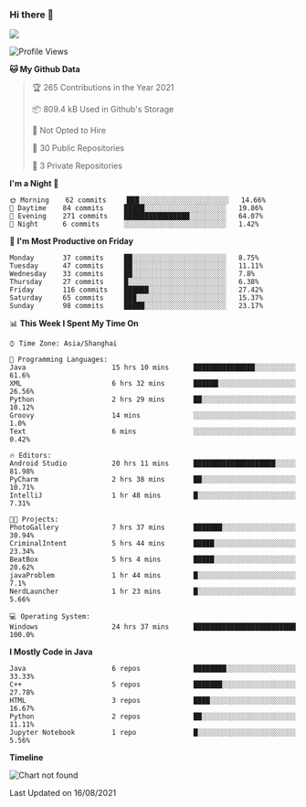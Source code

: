 ### Hi there 👋

<!--
**zhou-ning/zhou-ning** is a ✨ _special_ ✨ repository because its `README.md` (this file) appears on your GitHub profile.

Here are some ideas to get you started:

- 🔭 I’m currently working on ...
- 🌱 I’m currently learning ...
- 👯 I’m looking to collaborate on ...
- 🤔 I’m looking for help with ...
- 💬 Ask me about ...
- 📫 How to reach me: ...
- 😄 Pronouns: ...
- ⚡ Fun fact: ...
-->
![](https://github-readme-stats.vercel.app/api?username=zhou-ning)

<!--START_SECTION:waka-->
![Profile Views](http://img.shields.io/badge/Profile%20Views-1-blue)

**🐱 My Github Data** 

> 🏆 265 Contributions in the Year 2021
 > 
> 📦 809.4 kB Used in Github's Storage 
 > 
> 🚫 Not Opted to Hire
 > 
> 📜 30 Public Repositories 
 > 
> 🔑 3 Private Repositories  
 > 
**I'm a Night 🦉** 

```text
🌞 Morning    62 commits     ███░░░░░░░░░░░░░░░░░░░░░░   14.66% 
🌆 Daytime    84 commits     █████░░░░░░░░░░░░░░░░░░░░   19.86% 
🌃 Evening    271 commits    ████████████████░░░░░░░░░   64.07% 
🌙 Night      6 commits      ░░░░░░░░░░░░░░░░░░░░░░░░░   1.42%

```
📅 **I'm Most Productive on Friday** 

```text
Monday       37 commits     ██░░░░░░░░░░░░░░░░░░░░░░░   8.75% 
Tuesday      47 commits     ██░░░░░░░░░░░░░░░░░░░░░░░   11.11% 
Wednesday    33 commits     ██░░░░░░░░░░░░░░░░░░░░░░░   7.8% 
Thursday     27 commits     █░░░░░░░░░░░░░░░░░░░░░░░░   6.38% 
Friday       116 commits    ██████░░░░░░░░░░░░░░░░░░░   27.42% 
Saturday     65 commits     ███░░░░░░░░░░░░░░░░░░░░░░   15.37% 
Sunday       98 commits     █████░░░░░░░░░░░░░░░░░░░░   23.17%

```


📊 **This Week I Spent My Time On** 

```text
⌚︎ Time Zone: Asia/Shanghai

💬 Programming Languages: 
Java                     15 hrs 10 mins      ███████████████░░░░░░░░░░   61.6% 
XML                      6 hrs 32 mins       ██████░░░░░░░░░░░░░░░░░░░   26.56% 
Python                   2 hrs 29 mins       ██░░░░░░░░░░░░░░░░░░░░░░░   10.12% 
Groovy                   14 mins             ░░░░░░░░░░░░░░░░░░░░░░░░░   1.0% 
Text                     6 mins              ░░░░░░░░░░░░░░░░░░░░░░░░░   0.42%

🔥 Editors: 
Android Studio           20 hrs 11 mins      ████████████████████░░░░░   81.98% 
PyCharm                  2 hrs 38 mins       ██░░░░░░░░░░░░░░░░░░░░░░░   10.71% 
IntelliJ                 1 hr 48 mins        █░░░░░░░░░░░░░░░░░░░░░░░░   7.31%

🐱‍💻 Projects: 
PhotoGallery             7 hrs 37 mins       ███████░░░░░░░░░░░░░░░░░░   30.94% 
CriminalIntent           5 hrs 44 mins       █████░░░░░░░░░░░░░░░░░░░░   23.34% 
BeatBox                  5 hrs 4 mins        █████░░░░░░░░░░░░░░░░░░░░   20.62% 
javaProblem              1 hr 44 mins        █░░░░░░░░░░░░░░░░░░░░░░░░   7.1% 
NerdLauncher             1 hr 23 mins        █░░░░░░░░░░░░░░░░░░░░░░░░   5.66%

💻 Operating System: 
Windows                  24 hrs 37 mins      █████████████████████████   100.0%

```

**I Mostly Code in Java** 

```text
Java                     6 repos             ████████░░░░░░░░░░░░░░░░░   33.33% 
C++                      5 repos             ███████░░░░░░░░░░░░░░░░░░   27.78% 
HTML                     3 repos             ████░░░░░░░░░░░░░░░░░░░░░   16.67% 
Python                   2 repos             ██░░░░░░░░░░░░░░░░░░░░░░░   11.11% 
Jupyter Notebook         1 repo              █░░░░░░░░░░░░░░░░░░░░░░░░   5.56%

```


**Timeline**

![Chart not found](https://raw.githubusercontent.com/zhou-ning/zhou-ning/main/charts/bar_graph.png) 


 Last Updated on 16/08/2021
<!--END_SECTION:waka-->
